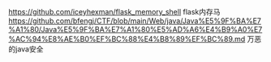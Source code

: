 https://github.com/iceyhexman/flask_memory_shell flask内存马
https://github.com/bfengj/CTF/blob/main/Web/java/Java%E5%9F%BA%E7%A1%80/Java%E5%9F%BA%E7%A1%80%E5%AD%A6%E4%B9%A0%E7%AC%94%E8%AE%B0%EF%BC%88%E4%B8%89%EF%BC%89.md 万恶的java安全
